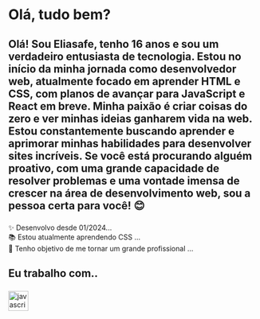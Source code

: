 <h1 align="left">Olá, tudo bem?</h1>

<h2 align="left">Olá! Sou Eliasafe, tenho 16 anos e sou um verdadeiro entusiasta de tecnologia. Estou no início da minha jornada como desenvolvedor web, atualmente focado em aprender HTML e CSS, com planos de avançar para JavaScript e React em breve. Minha paixão é criar coisas do zero e ver minhas ideias ganharem vida na web. Estou constantemente buscando aprender e aprimorar minhas habilidades para desenvolver sites incríveis. Se você está procurando alguém proativo, com uma grande capacidade de resolver problemas e uma vontade imensa de crescer na área de desenvolvimento web, sou a pessoa certa para você! 😊</h2>

###

<p align="left">✨ Desenvolvo desde 01/2024...<br>📚 Estou atualmente aprendendo CSS ...<br>🎯 Tenho objetivo de me tornar um grande profissional ...</p>

###

<h2 align="left">Eu trabalho com..</h2>

###

<div align="left">
  <img src="https://cdn.jsdelivr.net/gh/devicons/devicon/icons/javascript/javascript-original.svg" height="40" alt="javascript logo"  />
  <img width="12" />
</div>

###
